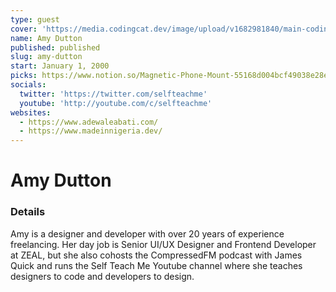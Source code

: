 ```yaml
---
type: guest
cover: 'https://media.codingcat.dev/image/upload/v1682981840/main-codingcatdev-photo/podcast-guest/selfteachme'
name: Amy Dutton
published: published
slug: amy-dutton
start: January 1, 2000
picks: https://www.notion.so/Magnetic-Phone-Mount-55168d004bcf49038e28eed596658e3b, https://www.notion.so/Embrava-Blynclight-64a1c0fc83bf4f4e921daa08dc28611c, https://www.notion.so/Meeter-df148224a6d74b369bcf3dd47bb2f53d, https://www.notion.so/Advent-of-CSS-93b69c069e2045d6ac9b468688ee6521, https://www.notion.so/Advent-of-JS-e3b1bcdee666429886d4f986b378baa4, https://www.notion.so/GitHub-Education-2f073ba06b8f4aec9a63abec7d6b3357
socials:
  twitter: 'https://twitter.com/selfteachme'
  youtube: 'http://youtube.com/c/selfteachme'
websites:
  - https://www.adewaleabati.com/
  - https://www.madeinnigeria.dev/
---
```


# Amy Dutton

### Details

Amy is a designer and developer with over 20 years of experience freelancing. Her day job is Senior UI/UX Designer and Frontend Developer at ZEAL, but she also cohosts the CompressedFM podcast with James Quick and runs the Self Teach Me Youtube channel where she teaches designers to code and developers to design.
